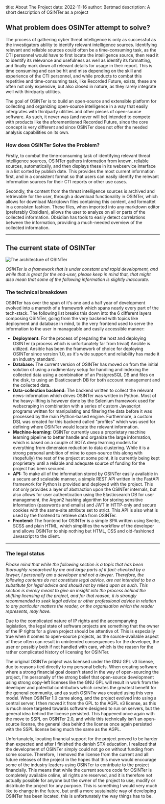 title: About The Project
date: 2022-11-16
author: Bertmad
description: A short description of OSINTer as a project

## What problem does OSINTer attempt to solve?

The process of gathering cyber threat intelligence is only as successful as the investigators ability to identify relevant intelligence sources. Identifying relevant and reliable sources could often be a time-consuming task, as the CTI personnel would have to first locate the intelligence source, then read it to identify its relevance and usefulness as well as identify its formatting, and finally mark down all relevant details for usage in their report. This is time consuming and can be hit and miss depending on the skill and experience of the CTI personnel, and while products to combat this repetitive and time-consuming task, like Recorded Future, exists, these are often not only expensive, but also closed in nature, as they rarely integrate well with thirdparty utilities.

The goal of OSINTer is to build an open-source and extensible platform for collecting and organizing open-source intelligence in a way that easily intergrates with thirdparty utilities and other pieces of open-source software. As such, it never was (and never will be) intended to compete with products like the aforementioned Recorded Future, since the core concept is very different and since OSINTer does not offer the needed analysis capabilities on its own.

### How does OSINTer Solve the Problem?

Firstly, to combat the time-consuming task of identifying relevant threat intelligence sources, OSINTer gathers information from known, reliable sources, automatically, and then displays these in its webservice interface in a list sorted by publish date. This provides the most current information first, and in a consistent format so that users can easily identify the relevant information sources for their CTI reports or other use cases.

Secondly, the content from the threat intelligence sources is archived and retrievable for the user, through a download functionality in OSINTer, which allows for download Markdown files containing this content, and formattet in a consisten fashion. These files, when imported into any markdown editor (preferably Obsidian), allows the user to analyze on all or parts of the collected information. Obsidian has tools to easily detect correlations between the information, providing a much-needed overview of the collected information.

<hr>

## The current state of OSINTer
![The architecture of OSINTer](https://bertmad.dk/div/osinter/fdca/images/OSINTer-arch.png)

*OSINTer is a framework that is under constant and rapid development, and while that is great for the end-user, please keep in mind that, that might also mean that some of the following information is slightly inaccurate.*

### The technical breakdown
OSINTer has over the span of it's one and a half year of development evolved into a mamoth of a framework which spans nearly every part of the tech-stack. The following list breaks this down into the 6 different layers composing OSINTer, going from the very backend with topics like deployment and database in mind, to the very frontend used to serve the information to the user in manageable and easily accessible manner:

- **Deployment:** For the process of preparing the host and deploying OSINTer (a process which is unfortunately far from trivial) Ansible is utilized. Ansible has been the framework of choice for deploying OSINTer since version 1.0, as it's wide support and reliability has made it an industry standard.
- **Database:** The current version of OSINTer has moved on from the initial solution of using a rudimentary setup for handling and indexing the collected data using a combination of an PostgresSQL DB and files on the disk, to using an Elasticsearch DB for both account management and the collected data.
- **Data-collection backend:** The backend written to collect the relevant news-information which drives OSINTer was written in Python. Most of the heavy-lifting is however done by the Selenium framework used for webscraping in combination with a series of custom Javascript programs written for manipulating and filtering the data before it was processed by the main Python-based engine. Furthermore, a custom DSL was created for this backend called "profiles" which was used for defining where OSINTer would locate the relevant information.
- **Machine-learning:** OSINTer currently uses a proprietary machine learning pipeline to better handle and organize the large information, which is based on a couple of SOTA deep learning models for everything from dimension reduction to data clustering. While it is a strong personal ambition of mine to open-source this along with (hopefully) the rest of the project at some point, it is currently being kept proprietary until a reliable and adequate source of funding for the project has been secured.
- **API:** To make all of the information stored by OSINTer easily available in a secure and scaleable manner, a simple REST API written in the FastAPI framework for Python is provided and deployed with the project. This not only provides a layer of abstraction upon the OSINTer internals, but also allows for user authentication using the Elasticsearch DB for user management, the Argon2 hashing algorithm for storing sensitive information (passwords and emails) and JWT in HTTP-only and secure cookies with the same-site attribute set to strict. This API is also what is used by the frontend to retrieve data from OSINTer.
- **Frontend:** The frontend for OSINTer is a simple SPA written using Svelte, SCSS and plain HTML, which simplifies the workflow of the developer and allows OSINTer to ship nothing but HTML, CSS and old-fashioned Javascript to the client.

<hr>

### The legal status
*Please mind that while the following section is a topic that has been thoroughly researched by me and large parts of it fact-checked by a lawyer, I personally am a developer and not a lawyer. Therefore, the following contents do not constitute legal advice, are not intended to be a substitute for legal advice and should not by relied upon as such. This section is merely meant to give an insight into the process behind the shifting licensing of the project, and for that reason, it is strongly recommended to seek legal advice or other professional advice in relation to any particular matters the reader, or the organisation which the reader represents, may have.*

Due to the complicated nature of IP rights and the accompanying legislation, the legal state of software projects are something that the owner of the IP rights for a given project should be attentive of. This is especially true when it comes to open-source projects, as the source-available aspect of these often can result in unintended consequences for the developer, the user or possibly both if not handled with care, which is the reason for the rather complicated history of licensing for OSINTer.

The original OSINTw project was licensed under the GNU GPL v3 license, due to reasons tied directly to my personal beliefs. When creating software where a strong financial goal doesn't stand in the way of open-sourcing the project, I'm personally of the strong belief that open-source development using strong copy-left licenses like the GNU GPL will result in work from the developer and potential contributors which creates the greatest benefit for the general community, and as such OSINTw was created using this very model. When OSINTer 1.0 came along, and the project evolved into using a central server, I then moved it from the GPL to the AGPL v3 license, as this is much more targeted towards software designed to run on servers, but the general idea behind the license persisted. This happened once again with the move to SSPL on OSINTer 2.0, and while this technically isn't an open-source license, the general idea behind the license once again persisted with the SSPL license being much the same as the AGPL.

Unfortunately, locating financial support for the project proved to be harder than expected and after I finished the danish STX education, I realized that the development of OSINTer simply could not go on without funding from some source. Therefore, I removed the license from the current and all future releases of the project in the hopes that this move would encourage some of the industry leaders using OSINTer to contribute to the project financially. This means that while the current source code for OSINTer is completely available online, all rights are reserved, and it is therefore not actually possible for anyone but the owner of the project to use, modify or distribute the project for any purpose. This is something I would very much like to change in the future, but until a more sustainable way of developing OSINTer has been located, this is unfortunately the way things has to be.
